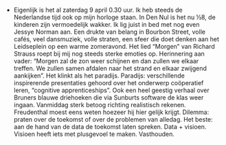 - Eigenlijk is het al zaterdag 9 april 0.30 uur. Ik heb steeds de Nederlandse tijd ook op mijn horloge staan. In Den Nul is het nu ½8, de kinderen zijn vermoedelijk wakker. Ik lig juist in bed met nog even Jessye Norman aan. Een drukte van belang in Bourbon Street, volle cafés, veel dansmuziek, volle straten, een sfeer die doet denken aan het Leidseplein op een warme zomeravond. Het lied “Morgen” van Richard Strauss roept bij mij nog steeds sterke emoties op. Herinnering aan vader: “Morgen zal de zon weer schijnen en dan zullen we elkaar treffen. We zullen samen afdalen naar het strand en elkaar zwijgend aankijken”. Het klinkt als het paradijs. Paradijs: verschillende inspirerende presentaties gehoord over het onderwerp coöperatief leren, “cognitive apprenticeships”. Ook een heel geestig verhaal over Bruners blauwe driehoeken die via Sunburts software de klas weer ingaan. Vanmiddag sterk betoog richting realistisch rekenen. Freudenthal moest eens weten hoezeer hij hier gelijk krijgt. Dilemma: praten over de toekomst of over de problemen van alledag. Het beste: aan de hand van de data de toekomst laten spreken. Data + visioen. Visioen heeft iets met plusgevoel te maken. Vasthouden.